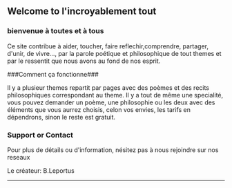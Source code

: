 ## Welcome to l'incroyablement tout

### bienvenue à toutes et à tous

Ce site contribue à aider, toucher, faire reflechir,comprendre, partager, d'unir, de vivre..., 
par la parole poétique et philosophique
 de tout themes et par le ressentit que nous avons au fond de nos esprit.

###Comment ça fonctionne###

Il y a plusieur themes repartit par pages avec des poèmes et des recits philosophiques correspondant au theme. Il y a tout de même une specialité, vous pouvez demander un poème, une philosophie ou les deux avec des éléments que vous aurrez choisis, celon vos envies, les tarifs en dépendrons, sinon le reste est gratuit.






### Support or Contact

Pour plus de détails ou d'information, nésitez pas à nous rejoindre sur nos reseaux

Le créateur:  B.Leportus

_______________________________________________________________________________________________________________________________________________________________
